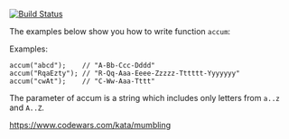 [![Build Status](https://travis-ci.com/mplanchant/accum-kotlin.svg?branch=master)](https://travis-ci.com/mplanchant/accum-kotlin)

The examples below show you how to write function `accum`:

Examples:

```
accum("abcd");    // "A-Bb-Ccc-Dddd"
accum("RqaEzty"); // "R-Qq-Aaa-Eeee-Zzzzz-Tttttt-Yyyyyyy"
accum("cwAt");    // "C-Ww-Aaa-Tttt"
```

The parameter of accum is a string which includes only letters from `a..z` and `A..Z`.

https://www.codewars.com/kata/mumbling